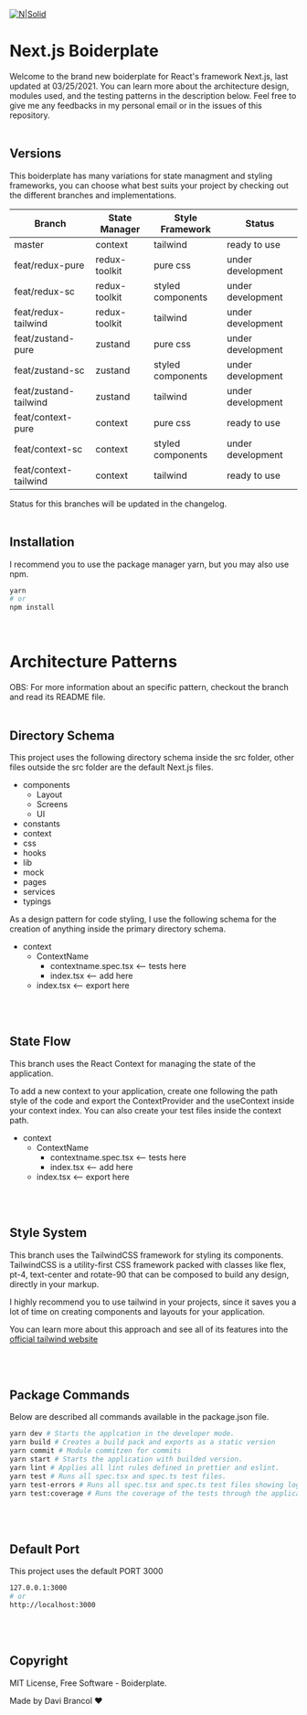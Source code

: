 [![N|Solid](https://i.imgur.com/VYaKx4o.png)](https://nodesource.com/products/nsolid)

# Next.js Boiderplate

Welcome to the brand new boiderplate for React's framework Next.js, last updated at 03/25/2021. You can learn more about the architecture design, modules used, and the testing patterns in the description below. Feel free to give me any feedbacks in my personal email or in the issues of this repository.
<br />
<br />

## Versions

This boiderplate has many variations for state managment and styling frameworks, you can choose what best suits your project by checking out the different branches and implementations.

| Branch                | State Manager | Style Framework   | Status            |
| --------------------- | ------------- | ----------------- | ----------------- |
| master                | context       | tailwind          | ready to use      |
| feat/redux-pure       | redux-toolkit | pure css          | under development |
| feat/redux-sc         | redux-toolkit | styled components | under development |
| feat/redux-tailwind   | redux-toolkit | tailwind          | under development |
| feat/zustand-pure     | zustand       | pure css          | under development |
| feat/zustand-sc       | zustand       | styled components | under development |
| feat/zustand-tailwind | zustand       | tailwind          | under development |
| feat/context-pure     | context       | pure css          | ready to use      |
| feat/context-sc       | context       | styled components | under development |
| feat/context-tailwind | context       | tailwind          | ready to use      |

Status for this branches will be updated in the changelog.
<br />
<br />

## Installation

I recommend you to use the package manager yarn, but you may also use npm.

```sh
yarn
# or
npm install
```

<br />

# Architecture Patterns

OBS: For more information about an specific pattern, checkout the branch and read its README file.
<br />
<br />

## Directory Schema

This project uses the following directory schema inside the src folder, other files outside the src folder are the default Next.js files.

- components
  - Layout
  - Screens
  - UI
- constants
- context
- css
- hooks
- lib
- mock
- pages
- services
- typings

As a design pattern for code styling, I use the following schema for the creation of anything inside the primary directory schema.

- context
  - ContextName
    - contextname.spec.tsx <-- tests here
    - index.tsx <-- add here
  - index.tsx <-- export here

<br />
<br />

## State Flow

This branch uses the React Context for managing the state of the application.

To add a new context to your application, create one following the path style of the code and export the ContextProvider and the useContext inside your context index. You can also create your test files inside the context path.

- context
  - ContextName
    - contextname.spec.tsx <-- tests here
    - index.tsx <-- add here
  - index.tsx <-- export here

<br />
<br />

## Style System

This branch uses the TailwindCSS framework for styling its components. TailwindCSS is a utility-first CSS framework packed with classes like flex, pt-4, text-center and rotate-90 that can be composed to build any design, directly in your markup.

I highly recommend you to use tailwind in your projects, since it saves you a lot of time on creating components and layouts for your application.

You can learn more about this approach and see all of its features into the [official tailwind website](https://tailwindcss.com)

<br />
<br />

## Package Commands

Below are described all commands available in the package.json file.

```sh
yarn dev # Starts the applcation in the developer mode.
yarn build # Creates a build pack and exports as a static version
yarn commit # Module commitzen for commits
yarn start # Starts the application with builded version.
yarn lint # Applies all lint rules defined in prettier and eslint.
yarn test # Runs all spec.tsx and spec.ts test files.
yarn test-errors # Runs all spec.tsx and spec.ts test files showing logs.
yarn test:coverage # Runs the coverage of the tests through the application.
```

<br />
<br />

## Default Port

This project uses the default PORT 3000

```sh
127.0.0.1:3000
# or
http://localhost:3000
```

<br />
<br />

## Copyright

MIT License, Free Software - Boiderplate.

Made by Davi Brancol ❤️
